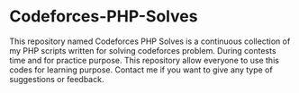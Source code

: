 # Codeforces-PHP-Solves
This repository named Codeforces PHP Solves is a continuous collection of my PHP scripts written for solving  codeforces problem. During contests time and for practice purpose. This repository allow everyone to use this codes for learning purpose. Contact me if you want to give any type of suggestions or feedback.
